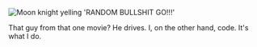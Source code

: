 ![Moon knight yelling 'RANDOM BULLSHIT GO!!!'](https://github.com/user-attachments/assets/c7e77b99-0de7-4a47-b1c0-6ed2b9077c3b "Moon knight yelling 'RANDOM BULLSHIT GO!!!'")

That guy from that one movie? He drives. I, on the other hand, code. It's what I do.
